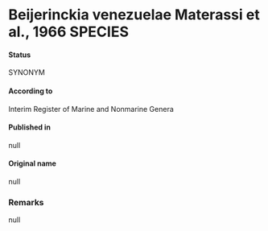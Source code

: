 # Beijerinckia venezuelae Materassi et al., 1966 SPECIES

#### Status
SYNONYM

#### According to
Interim Register of Marine and Nonmarine Genera

#### Published in
null

#### Original name
null

### Remarks
null